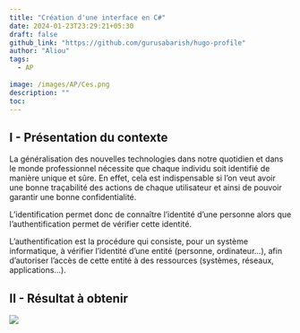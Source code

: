 ```yaml
---
title: "Création d'une interface en C#"
date: 2024-01-23T23:29:21+05:30
draft: false
github_link: "https://github.com/gurusabarish/hugo-profile"
author: "Aliou"
tags:
  - AP
  
image: /images/AP/Ces.png
description: ""
toc:
---
```


## I - Présentation du contexte

La généralisation des nouvelles technologies dans notre quotidien et dans le monde professionnel nécessite que chaque individu soit identifié de manière unique et sûre. En effet, cela est indispensable si l’on veut avoir une bonne traçabilité des actions de chaque utilisateur et ainsi de pouvoir garantir une bonne confidentialité.

L’identification permet donc de connaître l’identité d’une personne alors que l’authentification permet de vérifier cette identité.

L’authentification est la procédure qui consiste, pour un système informatique, à vérifier l’identité d’une entité (personne, ordinateur…), afin d’autoriser l’accès de cette entité à des ressources (systèmes, réseaux, applications…).
## II - Résultat à obtenir
![](/images/resces.png)
